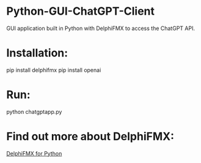 # Python-GUI-ChatGPT-Client
GUI application built in Python with DelphiFMX to access the ChatGPT API.

# Installation:

pip install delphifmx
pip install openai

# Run:

python chatgptapp.py

# Find out more about DelphiFMX:

[DelphiFMX for Python](https://pythongui.org/delphifmx/)
